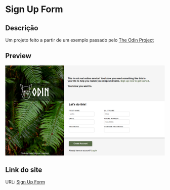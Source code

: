 # Sign Up Form

## Descrição

Um projeto feito a partir de um exemplo passado pelo [The Odin Project](https://www.bing.com/ck/a?!&&p=5c65943bb3b8e95cJmltdHM9MTcyMjk4ODgwMCZpZ3VpZD0zODM4NWFmMS05MmVjLTZkNWEtMmZkNy00ZTNmOTM5NTZjMzkmaW5zaWQ9NTIyMA&ptn=3&ver=2&hsh=3&fclid=38385af1-92ec-6d5a-2fd7-4e3f93956c39&psq=the+odin+project&u=a1aHR0cHM6Ly93d3cudGhlb2RpbnByb2plY3QuY29tLw&ntb=1)

## Preview
![](./img/printscreen.png)

## Link do site

URL: [Sign Up Form](https://matheusrenner22.github.io/signup-form/)
